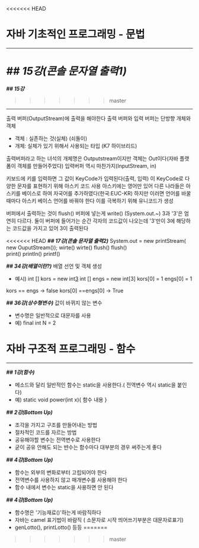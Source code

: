 <<<<<<< HEAD
# 자바 기초적인 프로그래밍 - 문법
***
***## 15강(콘솔 문자열 출력1)***
=======
***## 15강***
>>>>>>> master
***
출력 버퍼(OutputStream)에 출력을 해야한다
출력 버퍼와 입력 버퍼는 단방향
개체와 객체
- 객체 : 실존하는 것(실체) (쇠돌이)
- 개체: 실체가 있기 위해서 사용되는 타입 (K7 하이브리드)

출력버퍼라고 하는 녀석의 개체명은 Outputstream이지만 객체는 Out이다(자바 플랫폼이 객체를 만들어주었다)
입력버퍼 역시 마찬가지(InputStream, in)

키보드에 키를 입력하면 그 값이 KeyCode가 입력된다(출력, 입력)
이 KeyCode로 다양한 문자를 표현하기 위해 아스키 코드 사용
아스키에는 영어만 있어 다른 나라들은 아스키를 베이스로 하여 자국어를 추가하였다(한국:EUC-KR)
하지만 이러면 언어를 바꿀때마다 아스키 베이스 언어를 바꿔야 한다
이를 극복하기 위해 유니코드가 생성

버퍼에서 출력하는 것이 flush() 버퍼에 넣는게 write() (System.out.~)
3과 '3'은 엄연히 다르다. 둘이 버퍼에 들어가는 순간 각자의 코드값이 나오는데 '3'만이 3에 해당하는
코드값을 가지고 있어 3이 출력된다

<<<<<<< HEAD
***## 17강(콘솔 문자열 출력2)***
System.out = new printStream( new OuputStream());
		wirte()		wirte()
		flush()		flush()		
		print()
		println()
		printf()

***## 34강(배열이란?)***
배열 선언 및 객체 생성
 - 예시)
int [] kors = new int[3](자료형)
int [] engs = new int[3]
kors[0] = 1
engs[0] = 1

kors == engs  -> false
kors[0] ==engs[0] -> True


***## 36강(상수형변수)***
값이 바뀌지 않는 변수 
 - 변수명은 일반적으로 대문자를 사용
 - 예)
final int N = 2

# 자바 구조적 프로그래밍 - 함수
***
***## 1강(함수)***
 - 메소드와 달리 일반적인 함수는 static을 사용한다.( 전역변수 역시 static을 붙인다)
 - 예)
static void power(int x){
	함수 내용
}

***## 2강(Bottom Up)***
 - 조각을 가지고 구조를 만들어내는 방법
 - 절차적인 코드를 자르는 방법
 - 공유해야할 변수는 전역변수로 사용한다
 - 굳이 공유 안해도 되는 뱐수는 함수마다 대부분의 경우 써주는게 좋다


***## 4강(Bottom Up)***
 - 함수는 외부의 변화로부터 고립되어야 한다
 - 전역변수를 사용하지 않고 매개변수를 사용해야 한다
 - 함수 내에서 변수는 static을 사용하면 안 된다

***## 4강(Bottom Up)***
 - 함수명은 '기능재료()'하는게 바람직하다
 - 자바는 camel 표기법이 바람직 ( 소문자로 시작 띄어쓰기부분은 대문자로표기)
 - genLotto(), printLotto() 등등
=======
>>>>>>> master
